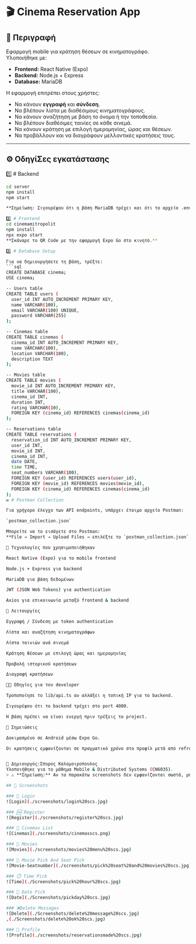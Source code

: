 # 🎬 Cinema Reservation App

## 📌 Περιγραφή
Εφαρμογή mobile για κράτηση θέσεων σε κινηματογράφο.  
Υλοποιήθηκε με:
- **Frontend:** React Native (Expo)
- **Backend:** Node.js + Express
- **Database:** MariaDB

Η εφαρμογή επιτρέπει στους χρήστες:
- Να κάνουν **εγγραφή** και **σύνδεση**.
- Να βλέπουν λίστα με διαθέσιμους κινηματογράφους.
- Να κάνουν αναζήτηση με βάση το όνομα ή την τοποθεσία.
- Να βλέπουν διαθέσιμες ταινίες σε κάθε σινεμά.
- Να κάνουν κράτηση με επιλογή ημερομηνίας, ώρας και θέσεων.
- Να προβάλλουν και να διαγράφουν μελλοντικές κρατήσεις τους.

---

## ⚙️ ΟδηγίΣες εγκατάστασης

1️⃣ # Backend

```bash
cd server
npm install
npm start   

**Σημείωση: Σιγουρέψου ότι η βάση MariaDB τρέχει και ότι το αρχείο .env έχει τα σωστά στοιχεία σύνδεσης.**

2️⃣ # Frontend
cd cinemamitropolit
npm install
npx expo start
**Σκάναρε το QR Code με την εφαρμογή Expo Go στο κινητό.**

3️⃣ # Database Setup

Για να δημιουργήσετε τη βάση, τρέξτε:
```sql
CREATE DATABASE cinema;
USE cinema;

-- Users table
CREATE TABLE users (
  user_id INT AUTO_INCREMENT PRIMARY KEY,
  name VARCHAR(100),
  email VARCHAR(100) UNIQUE,
  password VARCHAR(255)
);

-- Cinemas table
CREATE TABLE cinemas (
  cinema_id INT AUTO_INCREMENT PRIMARY KEY,
  name VARCHAR(100),
  location VARCHAR(100),
  description TEXT
);

-- Movies table
CREATE TABLE movies (
  movie_id INT AUTO_INCREMENT PRIMARY KEY,
  title VARCHAR(100),
  cinema_id INT,
  duration INT,
  rating VARCHAR(10),
  FOREIGN KEY (cinema_id) REFERENCES cinemas(cinema_id)
);

-- Reservations table
CREATE TABLE reservations (
  reservation_id INT AUTO_INCREMENT PRIMARY KEY,
  user_id INT,
  movie_id INT,
  cinema_id INT,
  date DATE,
  time TIME,
  seat_numbers VARCHAR(100),
  FOREIGN KEY (user_id) REFERENCES users(user_id),
  FOREIGN KEY (movie_id) REFERENCES movies(movie_id),
  FOREIGN KEY (cinema_id) REFERENCES cinemas(cinema_id)
);
✉️ # Postman Collection

Για γρήγορο έλεγχο των API endpoints, υπάρχει έτοιμο αρχείο Postman:

`postman_collection.json`

Μπορείτε να το εισάγετε στο Postman:  
**File → Import → Upload Files → επιλέξτε το `postman_collection.json`.**

🔧 Τεχνολογίες που χρησιμοποιήθηκαν

React Native (Expo) για το mobile frontend

Node.js + Express για backend

MariaDB για βάση δεδομένων

JWT (JSON Web Tokens) για authentication

Axios για επικοινωνία μεταξύ frontend & backend

📜 Λειτουργίες

Εγγραφή / Σύνδεση με token authentication

Λίστα και αναζήτηση κινηματογράφων

Λίστα ταινιών ανά σινεμά

Κράτηση θέσεων με επιλογή ώρας και ημερομηνίας

Προβολή ιστορικού κρατήσεων

Διαγραφή κρατήσεων

👨‍💻 Οδηγίες για τον developer

Τροποποίησε το lib/api.ts αν αλλάξει η τοπική IP για το backend.

Σιγουρέψου ότι το backend τρέχει στο port 4000.

Η βάση πρέπει να είναι ενεργή πριν τρέξεις το project.

📝 Σημειώσεις

Δοκιμασμένο σε Android μέσω Expo Go.

Οι κρατήσεις εμφανίζονται σε πραγματικό χρόνο στο προφίλ μετά από refresh.


🚀 Δημιουργός:Σπυρος Καλομοιροπουλος
Υλοποιήθηκε για το μάθημα Mobile & Distributed Systems (CN6035).
> ⚠️ **Σημείωση:** Αν τα παρακάτω screenshots δεν εμφανίζονται σωστά, μπορείτε να τα βρείτε όλα στον φάκελο:

## 📸 Screenshots

### 🔑 Login
![Login](./screenshots/login%20scs.jpg)

### 🆕 Register
![Register](./screenshots/register%20scs.jpg)

### 🎥 Cinemas List
![Cinemas](./screenshots/cinemasscs.png)

### 🍿 Movies 
![Movies](./screenshots/movies%20menu%20scs.jpg)

### 🍿 Movie Pick And Seat Pick
![Movie-Seatnumber](./screenshots/pick%20seat%20and%20movies%20scs.jpg)

### ⏱️ Time Pick 
![Time](./Screenshots/pick%20hour%20scs.jpg)

### 📅 Date Pick
![Date](./Screenshots/pickday%20scs.jpg)

### ❌Delete Messages
![Delete](./Screenshots/delete%20message%20scs.jpg)
,(./Screenshots/delete%20ok%20scs.jpg)

### 👤 Profile
![Profile](./screenshots/reservationsmade%20scs.jpg)

